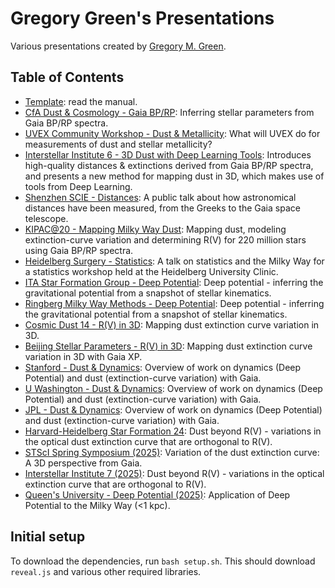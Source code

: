 Gregory Green's Presentations
=============================

Various presentations created by [Gregory M. Green](http://greg.ory.gr).

Table of Contents
-----------------

* [Template](presentations/template.html): read the manual.
* [CfA Dust & Cosmology - Gaia BP/RP](presentations/cfa_dust_cosmology.html): Inferring stellar parameters from Gaia BP/RP spectra.
* [UVEX Community Workshop - Dust & Metallicity](presentations/uvex-2023.html): What will UVEX do for measurements of dust and stellar metallicity?
* [Interstellar Institute 6 - 3D Dust with Deep Learning Tools](presentations/dust3d_orsay2023.html): Introduces high-quality distances & extinctions derived from Gaia BP/RP spectra, and presents a new method for mapping dust in 3D, which makes use of tools from Deep Learning.
* [Shenzhen SCIE - Distances](presentations/distance_shenzhen2023.html): A public talk about how astronomical distances have been measured, from the Greeks to the Gaia space telescope.
* [KIPAC@20 - Mapping Milky Way Dust](presentations/kipac_at_20.html): Mapping dust, modeling extinction-curve variation and determining R(V) for 220 million stars using Gaia BP/RP spectra.
* [Heidelberg Surgery - Statistics](presentations/heidelberg_surgery_stats.html): A talk on statistics and the Milky Way for a statistics workshop held at the Heidelberg University Clinic.
* [ITA Star Formation Group - Deep Potential](presentations/deep_potential_ita_2023y11m.html): Deep potential - inferring the gravitational potential from a snapshot of stellar kinematics.
* [Ringberg Milky Way Methods - Deep Potential](presentations/deep_potential_ringberg_2024y07m.html): Deep potential - inferring the gravitational potential from a snapshot of stellar kinematics.
* [Cosmic Dust 14 - R(V) in 3D](presentations/cosmic_dust_14.html): Mapping dust extinction curve variation in 3D.
* [Beijing Stellar Parameters - R(V) in 3D](presentations/lowres_spectra_beijing_2024.html): Mapping dust extinction curve variation in 3D with Gaia XP.
* [Stanford - Dust & Dynamics](presentations/stanford_dust_dynamics_2024y10m.html): Overview of work on dynamics (Deep Potential) and dust (extinction-curve variation) with Gaia.
* [U Washington - Dust & Dynamics](presentations/uwashington_dust_dynamics_2024y10m.html): Overview of work on dynamics (Deep Potential) and dust (extinction-curve variation) with Gaia.
* [JPL - Dust & Dynamics](presentations/jpl_dust_dynamics_2024y10m.html): Overview of work on dynamics (Deep Potential) and dust (extinction-curve variation) with Gaia.
* [Harvard-Heidelberg Star Formation 24](presentations/hhsf24_2024y12m.html): Dust beyond R(V) - variations in the optical dust extinction curve that are orthogonal to R(V).
* [STScI Spring Symposium (2025)](presentations/stsci_spring_symposium_2025y05m.html): Variation of the dust extinction curve: A 3D perspective from Gaia.
* [Interstellar Institute 7 (2025)](presentations/beyond_Rv_ii7.html): Dust beyond R(V) - variations in the optical extinction curve that are orthogonal to R(V).
* [Queen's University - Deep Potential (2025)](presentations/deep_potential_queens_2025y08m.html): Application of Deep Potential to the Milky Way (<1 kpc).

Initial setup
-------------

To download the dependencies, run `bash setup.sh`. This should download `reveal.js` and various other required libraries.

